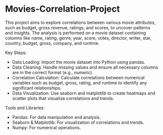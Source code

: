 # Movies-Correlation-Project
This project aims to explore correlations between various movie attributes, such as budget, gross revenue, ratings, and scores, to uncover patterns and insights.
The analysis is performed on a movie dataset containing columns like name, rating, genre, year, score, votes, director, writer, star, country, budget, gross, company, and runtime.

Key Steps:
- Data Loading: Import the movie dataset into Python using pandas.
- Data Cleaning: Handle missing values and ensure all necessary columns are in the correct format (e.g., numeric).
- Correlation Calculation: Calculate correlations between numerical variables such as budget, gross, rating, and runtime to identify any significant relationships.
- Data Visualization: Use seaborn and matplotlib to create heatmaps and scatter plots that visualize correlations and trends.

Tools and Libraries:
- Pandas: For data manipulation and analysis.
- Seaborn & Matplotlib: For visualization of correlations and trends.
- Numpy: For numerical operations.

